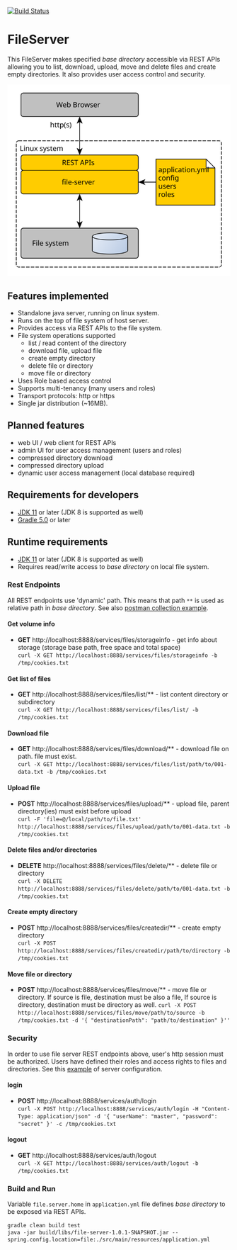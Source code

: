 [![Build Status](https://travis-ci.org/jveverka/file-server.svg?branch=master)](https://travis-ci.org/jveverka/file-server)

# FileServer 
This FileServer makes specified *base directory* accessible via REST APIs allowing you 
to list, download, upload, move and delete files and create empty directories. It also provides 
user access control and security.

![architecture](docs/architecture-01.svg)

## Features implemented
* Standalone java server, running on linux system.
* Runs on the top of file system of host server.
* Provides access via REST APIs to the file system.
* File system operations supported
  - list / read content of the directory
  - download file, upload file
  - create empty directory
  - delete file or directory
  - move file or directory
* Uses Role based access control 
* Supports multi-tenancy (many users and roles) 
* Transport protocols: http or https
* Single jar distribution (~16MB).  

## Planned features
* web UI / web client for REST APIs
* admin UI for user access management (users and roles)
* compressed directory download
* compressed directory upload
* dynamic user access management (local database required)

## Requirements for developers
* [JDK 11](https://jdk.java.net/11/) or later (JDK 8 is supported as well)
* [Gradle 5.0](https://gradle.org/next-steps/?version=5.0&format=bin) or later

## Runtime requirements
* [JDK 11](https://jdk.java.net/11/) or later (JDK 8 is supported as well)
* Requires read/write access to *base directory* on local file system.

### Rest Endpoints
All REST endpoints use 'dynamic' path. This means that path ``**`` is used as relative path in *base directory*.
See also [postman collection example](docs/FileServer.postman_collection.json).

#### Get volume info
* __GET__ http://localhost:8888/services/files/storageinfo - get info about storage (storage base path, free space and total space)  
  ``curl -X GET http://localhost:8888/services/files/storageinfo -b /tmp/cookies.txt``

#### Get list of files  
* __GET__ http://localhost:8888/services/files/list/** - list content directory or subdirectory  
  ``curl -X GET http://localhost:8888/services/files/list/ -b /tmp/cookies.txt``

#### Download file  
* __GET__ http://localhost:8888/services/files/download/** - download file on path. file must exist.   
  ``curl -X GET http://localhost:8888/services/files/list/path/to/001-data.txt -b /tmp/cookies.txt``

#### Upload file
* __POST__ http://localhost:8888/services/files/upload/** - upload file, parent directory(ies) must exist before upload  
 ``curl -F 'file=@/local/path/to/file.txt' http://localhost:8888/services/files/upload/path/to/001-data.txt -b /tmp/cookies.txt``

#### Delete files and/or directories
* __DELETE__ http://localhost:8888/services/files/delete/** - delete file or directory  
  ``curl -X DELETE http://localhost:8888/services/files/delete/path/to/001-data.txt -b /tmp/cookies.txt``

#### Create empty directory
* __POST__ http://localhost:8888/services/files/createdir/** - create empty directory  
  ``curl -X POST http://localhost:8888/services/files/createdir/path/to/directory -b /tmp/cookies.txt``

#### Move file or directory
* __POST__ http://localhost:8888/services/files/move/** - move file or directory. If source is file, destination must be also a file, If source is directory, destination must be directory as well.
  ``curl -X POST http://localhost:8888/services/files/move/path/to/source -b /tmp/cookies.txt -d '{ "destinationPath": "path/to/destination" }''``

### Security
In order to use file server REST endpoints above, user's http session must be authorized.
Users have defined their roles and access rights to files and directories. 
See this [example](src/main/resources/application.yml) of server configuration.

#### login
* __POST__ http://localhost:8888/services/auth/login  
  ``curl -X POST http://localhost:8888/services/auth/login -H "Content-Type: application/json" -d '{ "userName": "master", "password": "secret" }' -c /tmp/cookies.txt``

#### logout
* __GET__ http://localhost:8888/services/auth/logout  
  ``curl -X GET http://localhost:8888/services/auth/logout -b /tmp/cookies.txt``

### Build and Run
Variable ``file.server.home`` in ``application.yml`` file defines *base directory* to be exposed via REST APIs.
```
gradle clean build test
java -jar build/libs/file-server-1.0.1-SNAPSHOT.jar --spring.config.location=file:./src/main/resources/application.yml
```
